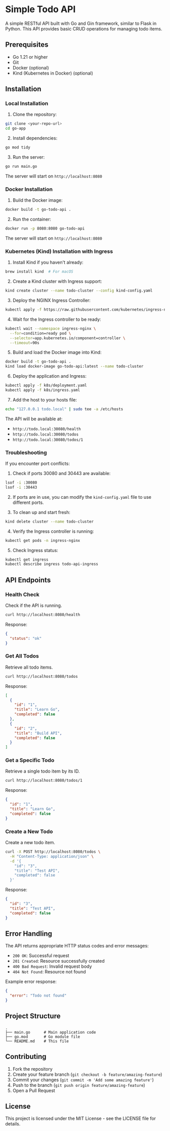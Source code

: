 # Simple Todo API

A simple RESTful API built with Go and Gin framework, similar to Flask in Python. This API provides basic CRUD operations for managing todo items.

## Prerequisites

- Go 1.21 or higher
- Git
- Docker (optional)
- Kind (Kubernetes in Docker) (optional)

## Installation

### Local Installation

1. Clone the repository:
```bash
git clone <your-repo-url>
cd go-app
```

2. Install dependencies:
```bash
go mod tidy
```

3. Run the server:
```bash
go run main.go
```

The server will start on `http://localhost:8080`

### Docker Installation

1. Build the Docker image:
```bash
docker build -t go-todo-api .
```

2. Run the container:
```bash
docker run -p 8080:8080 go-todo-api
```

The server will start on `http://localhost:8080`

### Kubernetes (Kind) Installation with Ingress

1. Install Kind if you haven't already:
```bash
brew install kind  # For macOS
```

2. Create a Kind cluster with Ingress support:
```bash
kind create cluster --name todo-cluster --config kind-config.yaml
```

3. Deploy the NGINX Ingress Controller:
```bash
kubectl apply -f https://raw.githubusercontent.com/kubernetes/ingress-nginx/main/deploy/static/provider/kind/deploy.yaml
```

4. Wait for the Ingress controller to be ready:
```bash
kubectl wait --namespace ingress-nginx \
  --for=condition=ready pod \
  --selector=app.kubernetes.io/component=controller \
  --timeout=90s
```

5. Build and load the Docker image into Kind:
```bash
docker build -t go-todo-api .
kind load docker-image go-todo-api:latest --name todo-cluster
```

6. Deploy the application and Ingress:
```bash
kubectl apply -f k8s/deployment.yaml
kubectl apply -f k8s/ingress.yaml
```

7. Add the host to your hosts file:
```bash
echo "127.0.0.1 todo.local" | sudo tee -a /etc/hosts
```

The API will be available at:
- `http://todo.local:30080/health`
- `http://todo.local:30080/todos`
- `http://todo.local:30080/todos/1`

### Troubleshooting

If you encounter port conflicts:
1. Check if ports 30080 and 30443 are available:
```bash
lsof -i :30080
lsof -i :30443
```

2. If ports are in use, you can modify the `kind-config.yaml` file to use different ports.

3. To clean up and start fresh:
```bash
kind delete cluster --name todo-cluster
```

4. Verify the Ingress controller is running:
```bash
kubectl get pods -n ingress-nginx
```

5. Check Ingress status:
```bash
kubectl get ingress
kubectl describe ingress todo-api-ingress
```

## API Endpoints

### Health Check
Check if the API is running.

```bash
curl http://localhost:8080/health
```

Response:
```json
{
  "status": "ok"
}
```

### Get All Todos
Retrieve all todo items.

```bash
curl http://localhost:8080/todos
```

Response:
```json
[
  {
    "id": "1",
    "title": "Learn Go",
    "completed": false
  },
  {
    "id": "2",
    "title": "Build API",
    "completed": false
  }
]
```

### Get a Specific Todo
Retrieve a single todo item by its ID.

```bash
curl http://localhost:8080/todos/1
```

Response:
```json
{
  "id": "1",
  "title": "Learn Go",
  "completed": false
}
```

### Create a New Todo
Create a new todo item.

```bash
curl -X POST http://localhost:8080/todos \
  -H "Content-Type: application/json" \
  -d '{
    "id": "3",
    "title": "Test API",
    "completed": false
  }'
```

Response:
```json
{
  "id": "3",
  "title": "Test API",
  "completed": false
}
```

## Error Handling

The API returns appropriate HTTP status codes and error messages:

- `200 OK`: Successful request
- `201 Created`: Resource successfully created
- `400 Bad Request`: Invalid request body
- `404 Not Found`: Resource not found

Example error response:
```json
{
  "error": "Todo not found"
}
```

## Project Structure

```
.
├── main.go      # Main application code
├── go.mod       # Go module file
└── README.md    # This file
```

## Contributing

1. Fork the repository
2. Create your feature branch (`git checkout -b feature/amazing-feature`)
3. Commit your changes (`git commit -m 'Add some amazing feature'`)
4. Push to the branch (`git push origin feature/amazing-feature`)
5. Open a Pull Request

## License

This project is licensed under the MIT License - see the LICENSE file for details. 